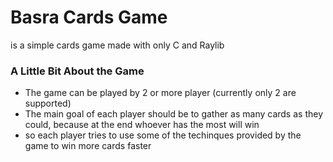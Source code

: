 # Basra Cards Game
<p>is a simple cards game made with only C and Raylib</p>
<h3> A Little Bit About the Game </h3>
<ul>
    <li>The game can be played by 2 or more player (currently only 2 are supported)</li>
    <li>The main goal of each player should be to gather as many cards as they could, because at the end whoever has the most will win</li>
    <li>so each player tries to use some of the techinques provided by the game to win more cards faster</li>
</ul>
